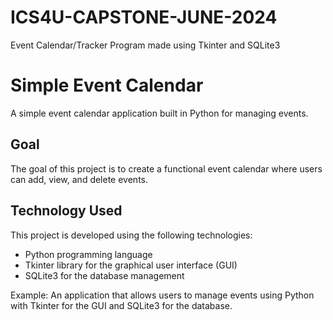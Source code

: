 # ICS4U-CAPSTONE-JUNE-2024
Event Calendar/Tracker Program made using Tkinter and SQLite3

# Simple Event Calendar

A simple event calendar application built in Python for managing events.

## Goal
The goal of this project is to create a functional event calendar where users can add, view, and delete events.

## Technology Used
This project is developed using the following technologies:
- Python programming language
- Tkinter library for the graphical user interface (GUI)
- SQLite3 for the database management

Example: An application that allows users to manage events using Python with Tkinter for the GUI and SQLite3 for the database.
